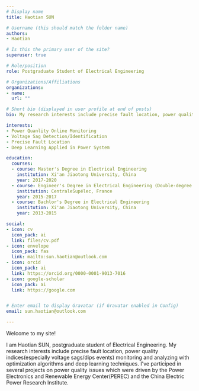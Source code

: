 ```yaml
---
# Display name
title: Haotian SUN

# Username (this should match the folder name)
authors:
- Haotian

# Is this the primary user of the site?
superuser: true

# Role/position
role: Postgraduate Student of Electrical Engineering

# Organizations/Affiliations
organizations:
- name: 
  url: ""

# Short bio (displayed in user profile at end of posts)
bio: My research interests include precise fault location, power quality indices(especially voltage sags/dips events) monitoring and analyzing with optimization algorithms and deep learning techniques.

interests:
- Power Quanlity Online Monitoring
- Voltage Sag Detection/Identification
- Precise Fault Location
- Deep Learning Applied in Power System

education:
  courses:
  - course: Master's Degree in Electrical Engineering
    institution: Xi'an Jiaotong University, China
    year: 2017-2020
  - course: Engineer's Degree in Electrical Engineering (Double-degree Program)
    institution: CentraleSupélec, France
    year: 2015-2017
  - course: Bachlor's Degree in Electrical Engineering
    institution: Xi'an Jiaotong University, China
    year: 2013-2015

social:
- icon: cv
  icon_pack: ai
  link: files/cv.pdf
- icon: envelope
  icon_pack: fas
  link: mailto:sun.haotian@outlook.com
- icon: orcid
  icon_pack: ai
  link: https://orcid.org/0000-0001-9013-7016
- icon: google-scholar
  icon_pack: ai
  link: https://google.com


# Enter email to display Gravatar (if Gravatar enabled in Config)
email: sun.haotian@outlook.com

---
```


Welcome to my site! 

I am Haotian SUN, postgraduate student of Electrical Engineering. My research interests include precise fault location, power quality indices(especially voltage sags/dips events) monitoring and analyzing with optimization algorithms and deep learning techniques. I've participed in several projects on power quality issues which were driven by the Power Electronics and Renewable Energy Center(PEREC) and the China Electric Power Research Institute.


